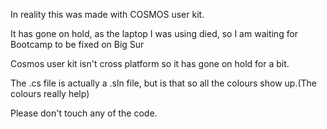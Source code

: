 In reality this was made with COSMOS user kit.

It has  gone on hold, as the laptop I was using died, so I am waiting for Bootcamp to be fixed on Big Sur

Cosmos user kit isn't cross platform so it has gone on hold for a bit.

The .cs file is actually a .sln file, but is that so all the colours show up.(The colours really help)

Please don't touch any of the code.
